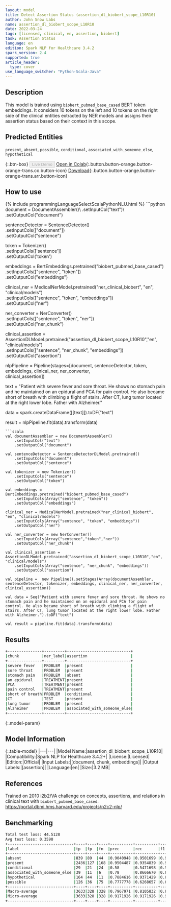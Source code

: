 ```yaml
---
layout: model
title: Detect Assertion Status (assertion_dl_biobert_scope_L10R10)
author: John Snow Labs
name: assertion_dl_biobert_scope_L10R10
date: 2022-03-24
tags: [licensed, clinical, en, assertion, biobert]
task: Assertion Status
language: en
edition: Spark NLP for Healthcare 3.4.2
spark_version: 2.4
supported: true
article_header:
  type: cover
use_language_switcher: "Python-Scala-Java"
---
```


## Description

This model is trained using `biobert_pubmed_base_cased` BERT token embeddings. It considers 10 tokens on the left and 10 tokens on the right side of the clinical entities extracted by NER models and assigns their assertion status based on their context in this scope.

## Predicted Entities

`present`, `absent`, `possible`, `conditional`, `associated_with_someone_else`, `hypothetical`

{:.btn-box}
<button class="button button-orange" disabled>Live Demo</button>
[Open in Colab](https://colab.research.google.com/github/JohnSnowLabs/spark-nlp-workshop/blob/master/tutorials/Certification_Trainings/Healthcare/2.Clinical_Assertion_Model.ipynb){:.button.button-orange.button-orange-trans.co.button-icon}
[Download](https://s3.amazonaws.com/auxdata.johnsnowlabs.com/clinical/models/assertion_dl_biobert_scope_L10R10_en_3.4.2_2.4_1648148217364.zip){:.button.button-orange.button-orange-trans.arr.button-icon}

## How to use



<div class="tabs-box" markdown="1">
{% include programmingLanguageSelectScalaPythonNLU.html %}
```python
document = DocumentAssembler()\
    .setInputCol("text")\
    .setOutputCol("document")

sentenceDetector = SentenceDetector()\
    .setInputCols(["document"])\
    .setOutputCol("sentence")

token = Tokenizer()\
    .setInputCols(['sentence'])\
    .setOutputCol('token')

embeddings = BertEmbeddings.pretrained("biobert_pubmed_base_cased")\
    .setInputCols(["sentence", "token"])\
    .setOutputCol("embeddings")

clinical_ner = MedicalNerModel.pretrained("ner_clinical_biobert", "en", "clinical/models") \
    .setInputCols(["sentence", "token", "embeddings"]) \
    .setOutputCol("ner")

ner_converter = NerConverter() \
    .setInputCols(["sentence", "token", "ner"]) \
    .setOutputCol("ner_chunk")

clinical_assertion = AssertionDLModel.pretrained("assertion_dl_biobert_scope_L10R10","en", "clinical/models") \
    .setInputCols(["sentence", "ner_chunk", "embeddings"]) \
    .setOutputCol("assertion")
    
nlpPipeline = Pipeline(stages=[document,
                               sentenceDetector,
                               token, 
                               embeddings, 
                               clinical_ner,
                               ner_converter,  
                               clinical_assertion])

text = "Patient with severe fever and sore throat. He shows no stomach pain and he maintained on an epidural and PCA for pain control. He also became short of breath with climbing a flight of stairs. After CT, lung tumor located at the right lower lobe. Father with Alzheimer."

data = spark.createDataFrame([[text]]).toDF("text")

result = nlpPipeline.fit(data).transform(data)
```
```scala
val documentAssembler = new DocumentAssembler()
    .setInputCol("text")
    .setOutputCol("document")

val sentenceDetector = SentenceDetectorDLModel.pretrained()
    .setInputCols("document") 
    .setOutputCol("sentence") 

val tokenizer = new Tokenizer()
    .setInputCols("sentence")
    .setOutputCol("token")

val embeddings = BertEmbeddings.pretrained("biobert_pubmed_base_cased")
    .setInputCols(Array("sentence", "token"))
    .setOutputCol("embeddings")

clinical_ner = MedicalNerModel.pretrained("ner_clinical_biobert", "en", "clinical/models") 
    .setInputCols(Array("sentence", "token", "embeddings")) 
    .setOutputCol("ner")

val ner_converter = new NerConverter()
    .setInputCols(Array("sentence","token","ner"))
    .setOutputCol("ner_chunk")

val clinical_assertion = AssertionDLModel.pretrained("assertion_dl_biobert_scope_L10R10","en", "clinical/models") 
    .setInputCols(Array("sentence", "ner_chunk", "embeddings")) 
    .setOutputCol("assertion")

val pipeline =  new Pipeline().setStages(Array(documentAssembler, sentenceDetector, tokenizer, embeddings, clinical_ner, ner_converter, clinical_assertion))

val data = Seq("Patient with severe fever and sore throat. He shows no stomach pain and he maintained on an epidural and PCA for pain control. He also became short of breath with climbing a flight of stairs. After CT, lung tumor located at the right lower lobe. Father with Alzheimer.").toDF("text")

val result = pipeline.fit(data).transform(data)
```
</div>

## Results

```bash
+---------------+---------+----------------------------+
|chunk          |ner_label|assertion                   |
+---------------+---------+----------------------------+
|severe fever   |PROBLEM  |present                     |
|sore throat    |PROBLEM  |present                     |
|stomach pain   |PROBLEM  |absent                      |
|an epidural    |TREATMENT|present                     |
|PCA            |TREATMENT|present                     |
|pain control   |TREATMENT|present                     |
|short of breath|PROBLEM  |conditional                 |
|CT             |TEST     |present                     |
|lung tumor     |PROBLEM  |present                     |
|Alzheimer      |PROBLEM  |associated_with_someone_else|
+---------------+---------+----------------------------+
```

{:.model-param}
## Model Information

{:.table-model}
|---|---|
|Model Name:|assertion_dl_biobert_scope_L10R10|
|Compatibility:|Spark NLP for Healthcare 3.4.2+|
|License:|Licensed|
|Edition:|Official|
|Input Labels:|[document, chunk, embeddings]|
|Output Labels:|[assertion]|
|Language:|en|
|Size:|3.2 MB|

## References

Trained on 2010 i2b2/VA challenge on concepts, assertions, and relations in clinical text with `biobert_pubmed_base_cased`. https://portal.dbmi.hms.harvard.edu/projects/n2c2-nlp/

## Benchmarking

```bash
Total test loss: 44.5128  
Avg test loss: 0.3590
+-----------------------------+----+----+----+----------+----------+----------+
|label                        |tp  |fp  |fn  |prec      |rec       |f1        |
+-----------------------------+----+----+----+----------+----------+----------+
|absent                       |839 |89  |44  |0.9040948 |0.9501699 |0.9265599 |
|present                      |2436|127 |168 |0.9504487 |0.9354839 |0.9429069 |
|conditional                  |29  |21  |24  |0.58      |0.5471698 |0.5631067 |
|associated_with_someone_else |39  |11  |6   |0.78      |0.8666670 |0.8210527 |
|hypothetical                 |164 |44  |11  |0.7884616 |0.9371429 |0.8563969 |
|possible                     |126 |36  |75  |0.7777778 |0.6268657 |0.6942149 |
+-----------------------------+----+----+----+----------+----------+----------+
|Macro-average                |3633|328 |328 |0.7967971 |0.8105832 |0.8036310 |
|Micro-average                |3633|328 |328 |0.9171926 |0.9171926 |0.9171926 |
+-----------------------------+----+----+----+----------+----------+----------+
```